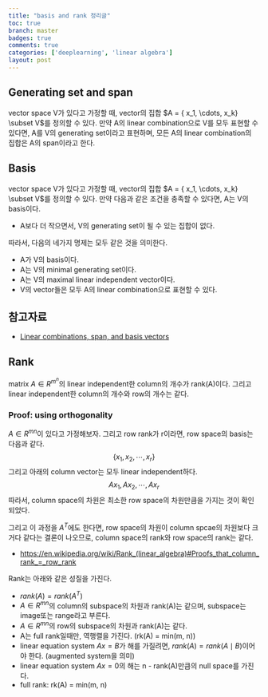 ```yaml
---
title: "basis and rank 정리글"
toc: true
branch: master
badges: true
comments: true
categories: ['deeplearning', 'linear algebra']
layout: post
---
```


## Generating set and span

vector space V가 있다고 가정할 때, vector의 집합 $A = \{ x_1, \cdots, x_k} \subset V$를 정의할 수 있다. 만약 A의 linear combination으로 V를 모두 표현할 수 있다면, A를 V의 generating set이라고 표현하며, 모든 A의 linear combination의 집합은 A의 span이라고 한다.

## Basis

vector space V가 있다고 가정할 때, vector의 집합 $A = \{ x_1, \cdots, x_k} \subset V$를 정의할 수 있다. 만약 다음과 같은 조건을 충족할 수 있다면, A는 V의 basis이다.

- A보다 더 작으면서, V의 generating set이 될 수 있는 집합이 없다.

따라서, 다음의  네가지 명제는 모두 같은 것을 의미한다.

- A가 V의 basis이다.
- A는 V의 minimal generating set이다.
- A는 V의 maximal linear independent vector이다.
- V의 vector들은 모두 A의 linear combination으로 표현할 수 있다.



## 참고자료

- [Linear combinations, span, and basis vectors](https://www.youtube.com/watch?v=k7RM-ot2NWY&ab_channel=3Blue1Brown)



## Rank

matrix $A \in R^{m^n}$의 linear independent한 column의 개수가 rank(A)이다. 그리고 linear independent한 column의 개수와 row의 개수는 같다.

### Proof: using orthogonality

$A \in R^{mn}$이 있다고 가정해보자. 그리고 row rank가 r이라면, row space의 basis는 다음과 같다.
$$
\{x_1, x_2, \cdots, x_r\} 
$$
그리고 아래의 column vector는 모두 linear independent하다.
$$
Ax_1, Ax_2, \cdots, Ax_r
$$
따라서, column space의 차원은 최소한 row space의 차원만큼을 가지는 것이 확인되었다.

그리고 이 과정을 $A^T$에도 한다면, row space의 차원이 column spcae의 차원보다 크거다 같다는 결론이 나오므로, column space의 rank와 row space의 rank는 같다.

- https://en.wikipedia.org/wiki/Rank_(linear_algebra)#Proofs_that_column_rank_=_row_rank

Rank는 아래와 같은 성질을 가진다.

- $rank(A) = rank(A^T)$
- $A \in R^{mn}$의 column의 subspace의 차원과 rank(A)는 같으며, subspace는 image또는 range라고 부른다.
- $A \in R^{mn}$의 row의 subspace의 차원과 rank(A)는 같다.
- A는 full rank일때만, 역행렬을 가진다. (rk(A) = min(m, n))
- linear equation system $Ax = B$가 해를 가질려면, $rank(A) = rank(A \mid B)$이어야 한다. (augmented system을 의미)
- linear equation system $Ax=0$의 해는 n - rank(A)만큼의 null space를 가진다.
- full rank: rk(A) = min(m, n)





